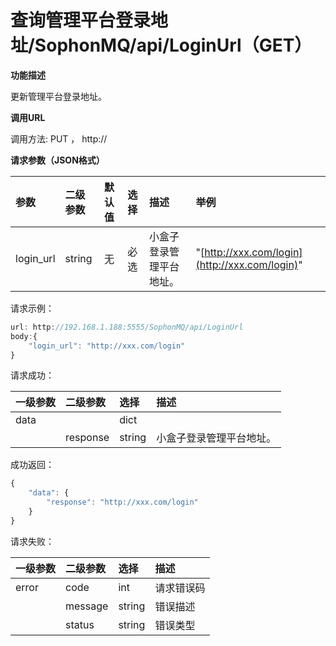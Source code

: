 # 查询管理平台登录地址/SophonMQ/api/LoginUrl（GET）

**功能描述**

更新管理平台登录地址。

**调用URL**

调用方法: PUT ， http://

**请求参数（JSON格式）**

| 参数 | 二级参数 | 默认值 | 选择 | 描述 | 举例 |
| :--- | :--- | :--- | :--- | :--- | :--- |
| login\_url | string | 无 | 必选 | 小盒子登录管理平台地址。 | "[http://xxx.com/login](http://xxx.com/login)" |

请求示例：

```javascript
url: http://192.168.1.188:5555/SophonMQ/api/LoginUrl
body:{
    "login_url": "http://xxx.com/login"
}
```

请求成功：

| 一级参数 | 二级参数 | 选择 | 描述 |
| :--- | :--- | :--- | :--- |
| data |  | dict |  |
|  | response | string | 小盒子登录管理平台地址。 |

成功返回：

```javascript
{
    "data": {
        "response": "http://xxx.com/login"
    }
}
```

请求失败：

| 一级参数 | 二级参数 | 选择 | 描述 |
| :--- | :--- | :--- | :--- |
| error | code | int | 请求错误码 |
|  | message | string | 错误描述 |
|  | status | string | 错误类型 |

